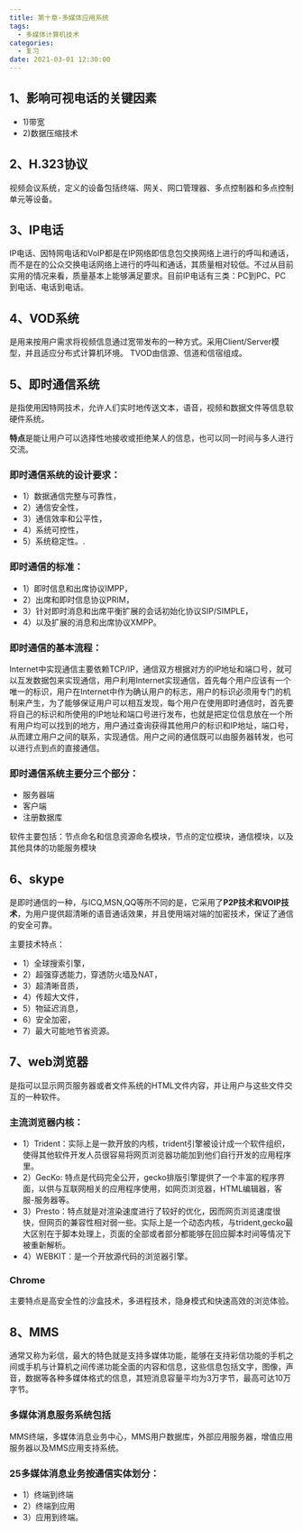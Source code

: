 ```yaml
---
title: 第十章-多媒体应用系统
tags:
  - 多媒体计算机技术
categories:
  - 复习
date: 2021-03-01 12:30:00
---
```

## 1、影响可视电话的关键因素
- 1)带宽
- 2)数据压缩技术

## 2、H.323协议
视频会议系统，定义的设备包括终端、网关、网口管理器、多点控制器和多点控制单元等设备。

## 3、IP电话
IP电话、因特网电话和VoIP都是在IP网络即信息包交换网络上进行的呼叫和通话，而不是在的公众交换电话网络上进行的呼叫和通话，其质量相对较低。不过从目前实用的情况来看，质量基本上能够满足要求。目前IP电话有三类：PC到PC、PC到电话、电话到电话。

## 4、VOD系统
是用来按用户需求将视频信息通过宽带发布的一种方式。采用Client/Server模型，并且适应分布式计算机环境。
TVOD由信源、信道和信宿组成。

## 5、即时通信系统
是指使用因特网技术，允许人们实时地传送文本，语音，视频和数据文件等信息软硬件系统。

**特点**是能让用户可以选择性地接收或拒绝某人的信息，也可以同一时间与多人进行交流。

### 即时通信系统的设计要求：
- 1）数据通信完整与可靠性，
- 2）通信安全性，
- 3）通信效率和公平性，
- 4）系统可控性，
- 5）系统稳定性。.

### 即时通信的标准：
- 1）即时信息和出席协议IMPP，
- 2）出席和即时信息协议PRIM，
- 3）针对即时消息和出席平衡扩展的会话初始化协议SIP/SIMPLE，
- 4）以及扩展的消息和出席协议XMPP。

### 即时通信的基本流程：  
Internet中实现通信主要依赖TCP/IP，通信双方根据对方的IP地址和端口号，就可以互发数据包来实现通信，用户利用Internet实现通信，首先每个用户应该有一个唯一的标识，用户在Internet中作为确认用户的标志，用户的标识必须用专门的机制来产生，为了能够保证用户可以相互发现，每个用户在使用即时通信时，首先要将自己的标识和所使用的IP地址和端口号进行发布，也就是把定位信息放在一个所有用户均可以找到的地方，用户通过查询获得其他用户的标识和IP地址，端口号，从而建立用户之间的联系，实现通信。用户之间的通信既可以由服务器转发，也可以进行点到点的直接通信。

### 即时通信系统主要分三个部分：
- 服务器端
- 客户端
- 注册数据库

软件主要包括：节点命名和信息资源命名模块，节点的定位模块，通信模块，以及其他具体的功能服务模块

## 6、skype
是即时通信的一种，与ICQ,MSN,QQ等所不同的是，它采用了**P2P技术和VOIP技术**，为用户提供超清晰的语音通话效果，并且使用端对端的加密技术，保证了通信的安全可靠。

主要技术特点：
- 1）全球搜索引擎，
- 2）超强穿透能力，穿透防火墙及NAT，
- 3）超清晰音质，
- 4）传超大文件，
- 5）物延迟消息，
- 6）安全加密，
- 7）最大可能地节省资源。

## 7、web浏览器
是指可以显示网页服务器或者文件系统的HTML文件内容，并让用户与这些文件交互的一种软件。

### 主流浏览器内核：
- 1）Trident：实际上是一款开放的内核，trident引擎被设计成一个软件组织，使得其他软件开发人员很容易将网页浏览器功能加到他们自行开发的应用程序里。
- 2）GecKo: 特点是代码完全公开，gecko排版引擎提供了一个丰富的程序界面，以供与互联网相关的应用程序使用，如网页浏览器，HTML编辑器，客服-服务器等。
- 3）Presto：特点就是对渲染速度进行了较好的优化，因而网页浏览速度很快，但网页的兼容性相对弱一些。实际上是一个动态内核，与trident,gecko最大区别在于脚本处理上，页面的全部或者部分都能够在回应脚本时间等情况下被重新解析。
- 4）WEBKIT：是一个开放源代码的浏览器引擎。

### Chrome
主要特点是高安全性的沙盒技术，多进程技术，隐身模式和快速高效的浏览体验。

## 8、MMS
通常又称为彩信，最大的特色就是支持多媒体功能，能够在支持彩信功能的手机之间或手机与计算机之间传递功能全面的内容和信息，这些信息包括文字，图像，声音，数据等各种多媒体格式的信息，其短消息容量平均为3万字节，最高可达10万字节。

### 多媒体消息服务系统包括
MMS终端，多媒体消息业务中心，MMS用户数据库，外部应用服务器，增值应用服务器以及MMS应用支持系统。
### 25多媒体消息业务按通信实体划分：
- 1）终端到终端
- 2）终端到应用
- 3）应用到终端。